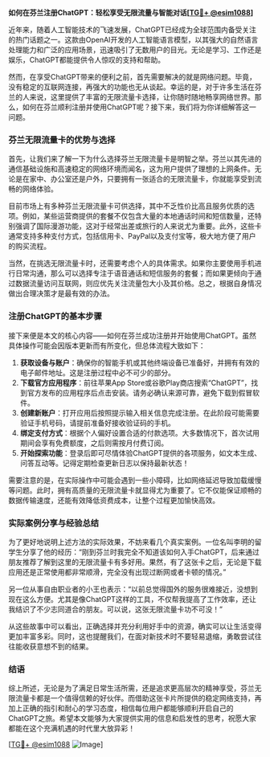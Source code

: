 **如何在芬兰注册ChatGPT：轻松享受无限流量与智能对话[[TG💪+ @esim1088](https://t.me/s/esim1088)]**

近年来，随着人工智能技术的飞速发展，ChatGPT已经成为全球范围内备受关注的热门话题之一。这款由OpenAI开发的人工智能语言模型，以其强大的自然语言处理能力和广泛的应用场景，迅速吸引了无数用户的目光。无论是学习、工作还是娱乐，ChatGPT都能提供令人惊叹的支持和帮助。

然而，在享受ChatGPT带来的便利之前，首先需要解决的就是网络问题。毕竟，没有稳定的互联网连接，再强大的功能也无从谈起。幸运的是，对于许多生活在芬兰的人来说，这里提供了丰富的无限流量卡选择，让你随时随地畅享网络世界。那么，如何在芬兰顺利注册并使用ChatGPT呢？接下来，我们将为你详细解答这一问题。

### 芬兰无限流量卡的优势与选择

首先，让我们来了解一下为什么选择芬兰无限流量卡是明智之举。芬兰以其先进的通信基础设施和高速稳定的网络环境而闻名，这为用户提供了理想的上网条件。无论是在家中、办公室还是户外，只要拥有一张适合的无限流量卡，你就能享受到流畅的网络体验。

目前市场上有多种芬兰无限流量卡可供选择，其中不乏性价比高且服务优质的选项。例如，某些运营商提供的套餐不仅包含大量的本地通话时间和短信数量，还特别强调了国际漫游功能，这对于经常出差或旅行的人来说尤为重要。此外，这些卡通常支持多种支付方式，包括信用卡、PayPal以及支付宝等，极大地方便了用户的购买流程。

当然，在挑选无限流量卡时，还需要考虑个人的具体需求。如果你主要使用手机进行日常沟通，那么可以选择专注于语音通话和短信服务的套餐；而如果更倾向于通过数据流量访问互联网，则应优先关注流量包大小及其价格。总之，根据自身情况做出合理决策才是最有效的办法。

### 注册ChatGPT的基本步骤

接下来便是本文的核心内容——如何在芬兰成功注册并开始使用ChatGPT。虽然具体操作可能会因版本更新而有所变化，但总体流程大致如下：

1. **获取设备与账户**：确保你的智能手机或其他终端设备已准备好，并拥有有效的电子邮件地址。这是注册过程中必不可少的部分。
2. **下载官方应用程序**：前往苹果App Store或谷歌Play商店搜索“ChatGPT”，找到官方发布的应用程序后点击安装。请务必确认来源可靠，避免下载到假冒软件。
3. **创建新账户**：打开应用后按照提示输入相关信息完成注册。在此阶段可能需要验证手机号码，请提前准备好接收验证码的手机。
4. **绑定支付方式**：根据个人偏好设置合适的付款选项。大多数情况下，首次试用期间会享有免费额度，之后则需按月付费订阅。
5. **开始探索功能**：登录后即可尽情体验ChatGPT提供的各项服务，如文本生成、问答互动等。记得定期检查更新日志以保持最新状态！

需要注意的是，在实际操作中可能会遇到一些小障碍，比如网络延迟导致加载缓慢等问题。此时，拥有高质量的无限流量卡就显得尤为重要了。它不仅能保证顺畅的数据传输速度，还能有效降低资费成本，让整个过程更加愉快高效。

### 实际案例分享与经验总结

为了更好地说明上述方法的实际效果，不妨来看几个真实案例。一位名叫李明的留学生分享了他的经历：“刚到芬兰时我完全不知道该如何入手ChatGPT，后来通过朋友推荐了解到这里的无限流量卡有多好用。果然，有了这张卡之后，无论是下载应用还是正常使用都非常顺滑，完全没有出现过断网或者卡顿的情况。”

另一位从事自由职业者的小王也表示：“以前总觉得国外的服务很难接近，没想到现在这么方便。尤其是像ChatGPT这样的工具，不仅帮我提高了工作效率，还让我结识了不少志同道合的朋友。可以说，这张无限流量卡功不可没！”

从这些故事中可以看出，正确选择并充分利用好手中的资源，确实可以让生活变得更加丰富多彩。同时，这也提醒我们，在面对新技术时不要轻易退缩，勇敢尝试往往能收获意想不到的结果。

### 结语

综上所述，无论是为了满足日常生活所需，还是追求更高层次的精神享受，芬兰无限流量卡都是一个值得信赖的好伙伴。而借助这张卡片所提供的稳定网络支持，再加上正确的指引和耐心的学习态度，相信每位用户都能够顺利开启自己的ChatGPT之旅。希望本文能够为大家提供实用的信息和启发性的思考，祝愿大家都能在这个充满机遇的时代里大放异彩！

[[TG💪+ @esim1088](https://t.me/s/esim1088) ![Image](https://i.postimg.cc/4NQfJmqS/Snipaste-2025-05-13-00-14-12.png)]